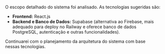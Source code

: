 
O escopo detalhado do sistema foi analisado. As tecnologias sugeridas são:
- **Frontend:** React.js
- **Backend e Banco de Dados:** Supabase (alternativa ao Firebase, mais adequado para deploy no Railway e oferece banco de dados PostgreSQL, autenticação e outras funcionalidades).

Continuarei com o planejamento da arquitetura do sistema com base nessas tecnologias.


